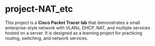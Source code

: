 # project-NAT_etc
This project is a **Cisco Packet Tracer lab** that demonstrates a small enterprise-style network with VLANs, DHCP, NAT, and multiple services hosted on a server. It is designed as a learning project for practicing routing, switching, and network services.
